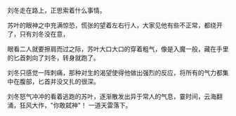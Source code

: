 刘冬走在路上，正思索着什么事情。

苏叶的眼神之中充满惊恐，慌张的望着左右行人，大家见他有些不正常，都绕开了，只有刘冬没在意，

眼看二人就要擦肩而过之际，苏叶大口大口的穿着粗气，像是入魔一般，藏在手里的匕首刺向了刘冬，转身就跑了。

刘冬只感觉一阵刺痛，那种对生的渴望使得他做出强烈的反应，将所有的气力都集中在腹部，匕首并没又扎的很深。

刘冬怒气冲冲的看着逃跑的苏叶，逐渐散发出异于常人的气息，霎时间，云海翻涌，狂风大作，"你敢弑神"！ 一道天雷落下。
